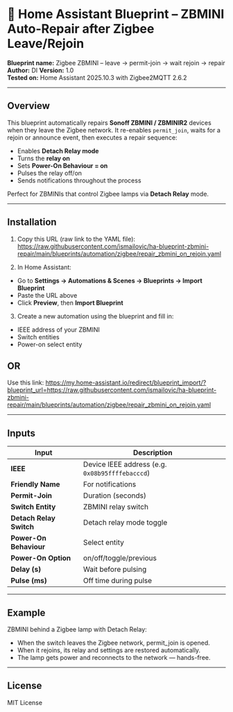 # 🧠 Home Assistant Blueprint – ZBMINI Auto-Repair after Zigbee Leave/Rejoin

**Blueprint name:** Zigbee ZBMINI – leave → permit-join → wait rejoin → repair  
**Author:** DI
**Version:** 1.0  
**Tested on:** Home Assistant 2025.10.3 with Zigbee2MQTT 2.6.2

---

## Overview
This blueprint automatically repairs **Sonoff ZBMINI / ZBMINIR2** devices when they leave the Zigbee network.
It re-enables `permit_join`, waits for a rejoin or announce event, then executes a repair sequence:

- Enables **Detach Relay mode**
- Turns the **relay on**
- Sets **Power-On Behaviour = on**
- Pulses the relay off/on
- Sends notifications throughout the process

Perfect for ZBMINIs that control Zigbee lamps via **Detach Relay** mode.

---

## Installation
1. Copy this URL (raw link to the YAML file):
https://raw.githubusercontent.com/ismailovic/ha-blueprint-zbmini-repair/main/blueprints/automation/zigbee/repair_zbmini_on_rejoin.yaml


2. In Home Assistant:
- Go to **Settings → Automations & Scenes → Blueprints → Import Blueprint**
- Paste the URL above
- Click **Preview**, then **Import Blueprint**

3. Create a new automation using the blueprint and fill in:
- IEEE address of your ZBMINI
- Switch entities
- Power-on select entity

## OR
Use this link:
https://my.home-assistant.io/redirect/blueprint_import/?blueprint_url=https://raw.githubusercontent.com/ismailovic/ha-blueprint-zbmini-repair/main/blueprints/automation/zigbee/repair_zbmini_on_rejoin.yaml


---

## Inputs
| Input | Description |
|-------|-------------|
| **IEEE** | Device IEEE address (e.g. `0x08b95ffffebacccd`) |
| **Friendly Name** | For notifications |
| **Permit-Join** | Duration (seconds) |
| **Switch Entity** | ZBMINI relay switch |
| **Detach Relay Switch** | Detach relay mode toggle |
| **Power-On Behaviour** | Select entity |
| **Power-On Option** | on/off/toggle/previous |
| **Delay (s)** | Wait before pulsing |
| **Pulse (ms)** | Off time during pulse |

---

## Example
ZBMINI behind a Zigbee lamp with Detach Relay:
- When the switch leaves the Zigbee network, permit_join is opened.
- When it rejoins, its relay and settings are restored automatically.
- The lamp gets power and reconnects to the network — hands-free.

---

## License
MIT License

